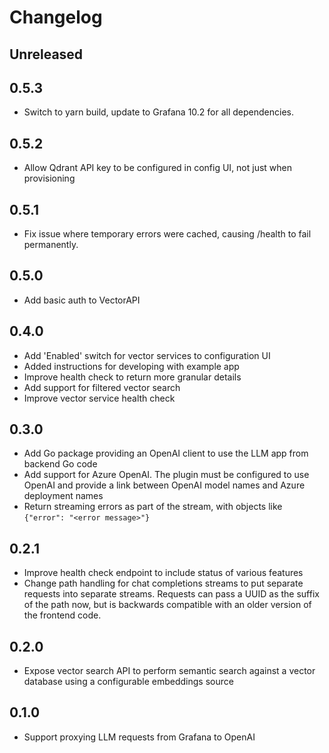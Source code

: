 # Changelog

## Unreleased

## 0.5.3

* Switch to yarn build, update to Grafana 10.2 for all dependencies.

## 0.5.2

* Allow Qdrant API key to be configured in config UI, not just when provisioning

## 0.5.1

* Fix issue where temporary errors were cached, causing /health to fail permanently.

## 0.5.0

* Add basic auth to VectorAPI 

## 0.4.0

* Add 'Enabled' switch for vector services to configuration UI
* Added instructions for developing with example app
* Improve health check to return more granular details
* Add support for filtered vector search
* Improve vector service health check

## 0.3.0

* Add Go package providing an OpenAI client to use the LLM app from backend Go code
* Add support for Azure OpenAI. The plugin must be configured to use OpenAI and provide a link between OpenAI model names and Azure deployment names
* Return streaming errors as part of the stream, with objects like `{"error": "<error message>"}`

## 0.2.1

* Improve health check endpoint to include status of various features
* Change path handling for chat completions streams to put separate requests into separate streams. Requests can pass a UUID as the suffix of the path now, but is backwards compatible with an older version of the frontend code.

## 0.2.0

* Expose vector search API to perform semantic search against a vector database using a configurable embeddings source

## 0.1.0

* Support proxying LLM requests from Grafana to OpenAI

